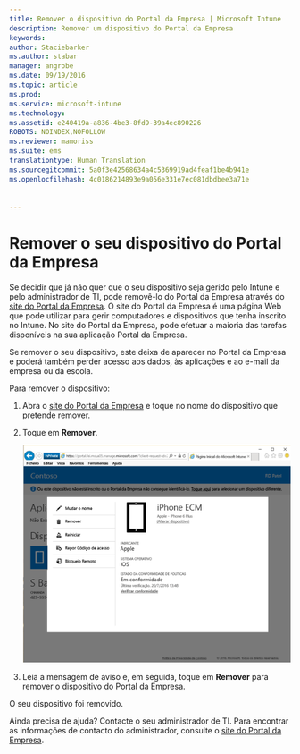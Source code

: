 ```yaml
---
title: Remover o dispositivo do Portal da Empresa | Microsoft Intune
description: Remover um dispositivo do Portal da Empresa
keywords: 
author: Staciebarker
ms.author: stabar
manager: angrobe
ms.date: 09/19/2016
ms.topic: article
ms.prod: 
ms.service: microsoft-intune
ms.technology: 
ms.assetid: e240419a-a836-4be3-8fd9-39a4ec890226
ROBOTS: NOINDEX,NOFOLLOW
ms.reviewer: mamoriss
ms.suite: ems
translationtype: Human Translation
ms.sourcegitcommit: 5a0f3e42568634a4c5369919ad4feaf1be4b941e
ms.openlocfilehash: 4c0186214893e9a056e331e7ec081dbdbee3a71e


---
```



# Remover o seu dispositivo do Portal da Empresa

Se decidir que já não quer que o seu dispositivo seja gerido pelo Intune e pelo administrador de TI, pode removê-lo do Portal da Empresa através do [site do Portal da Empresa](http://portal.manage.microsoft.com). O site do Portal da Empresa é uma página Web que pode utilizar para gerir computadores e dispositivos que tenha inscrito no Intune. No site do Portal da Empresa, pode efetuar a maioria das tarefas disponíveis na sua aplicação Portal da Empresa.

Se remover o seu dispositivo, este deixa de aparecer no Portal da Empresa e poderá também perder acesso aos dados, às aplicações e ao e-mail da empresa ou da escola.

Para remover o dispositivo:

1.  Abra o [site do Portal da Empresa](http://portal.manage.microsoft.com) e toque no nome do dispositivo que pretende remover.

2.  Toque em **Remover**.

    ![Opção Remover dispositivo no site do Portal da Empresa](./media/iwp-screen-with-all-options.png)

3. Leia a mensagem de aviso e, em seguida, toque em **Remover** para remover o dispositivo do Portal da Empresa.

O seu dispositivo foi removido.

Ainda precisa de ajuda? Contacte o seu administrador de TI. Para encontrar as informações de contacto do administrador, consulte o [site do Portal da Empresa](http://portal.manage.microsoft.com).



<!--HONumber=Oct16_HO2-->


